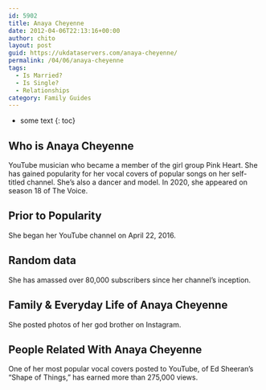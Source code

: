 ```yaml
---
id: 5902
title: Anaya Cheyenne
date: 2012-04-06T22:13:16+00:00
author: chito
layout: post
guid: https://ukdataservers.com/anaya-cheyenne/
permalink: /04/06/anaya-cheyenne
tags:
  - Is Married?
  - Is Single?
  - Relationships
category: Family Guides
---
```


* some text
{: toc}
          
          
## Who is  Anaya Cheyenne
                  
                  
                  
YouTube musician who became a member of the girl group Pink Heart. She has gained popularity for her vocal covers of popular songs on her self-titled channel. She&#8217;s also a dancer and model. In 2020, she appeared on season 18 of The Voice.  
                  
                
                
                
## Prior to Popularity 
                  
                  
                  
She began her YouTube channel on April 22, 2016. 
                  
                
                
                
## Random data 
                  
                  
                  
She has amassed over 80,000 subscribers since her channel&#8217;s inception.
                  
                
                
                
## Family & Everyday Life of Anaya Cheyenne
                  
                  
                  
She posted photos of her god brother on Instagram.
                  
                
                
                
## People Related With  Anaya Cheyenne
                  
                  
                  
One of her most popular vocal covers posted to YouTube, of Ed Sheeran&#8217;s &#8220;Shape of Things,&#8221; has earned more than 275,000 views. 
                  
                
              
            
          
          
          
    
    
  
